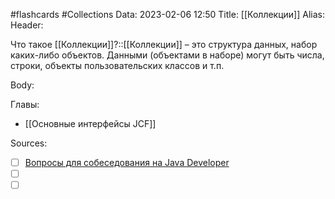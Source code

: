#flashcards #Collections
Data: 2023-02-06 12:50
Title: [[Коллекции]]
Alias:
Header:


Что такое [[Коллекции]]?::[[Коллекции]] – это структура данных, набор каких-либо объектов. Данными (объектами в наборе) могут быть числа, строки, объекты пользовательских классов и т.п.
<!--SR:!2023-11-03,10,590-->





Body:





Главы:
- [[Основные интерфейсы JCF]]


Sources:
- [ ] [Вопросы для собеседования на Java Developer](https://github.com/enhorse/java-interview/blob/master/README.md#%D0%9E%D0%9E%D0%9F)
- [ ] []()
- [ ] []()
